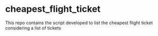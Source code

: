 # cheapest_flight_ticket
This repo contains the script developed to list the cheapest flight ticket considering a list of tickets
